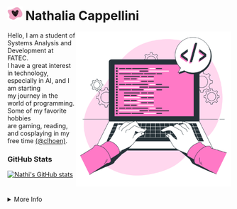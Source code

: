 
# <img src="assets/img/heart-tit.png" alt="Heart" vertical-align="middle" height="30px"> Nathalia Cappellini

<img align="right" height="350px" alt="Work illustrations by Storyset - www.freepik.com" src="/assets/img/vector-dev.png">

<p text-align="justify">Hello, I am a student of Systems Analysis and Development at FATEC. <br> I have a great interest in technology, especially in AI, and I am starting<br> my journey in the world of programming. Some of my favorite hobbies<br> are gaming, reading, and cosplaying in my free time <a href="https://www.instagram.com/clhoen/">(@clhoen)</a>.</p>

### GitHub Stats 

[![Nathi's GitHub stats](https://github-readme-stats.vercel.app/api?username=nathaliacappellini&theme=dracula&hide_title=true&show_icons=true&include_all_commits=true&rank_icon=github&count_private=true&include_all_commits=true&line_height=25&border_radius=3)](https://github.com/nathaliacappellini)

<!-- ### Most Used Languages

[![Top Langs](https://github-readme-stats.vercel.app/api/top-langs/?username=nathaliacappellini&theme=dracula&hide_title=true&layout=compact)](https://github.com/nathaliacappellini)

[![](https://visitcount.itsvg.in/api?id=nathaliacappellini&icon=7&color=5&style=for-the-badge)](https://visitcount.itsvg.in)-->

#
<details align="left">
  <summary>More Info </summary> 
 
  - GitHub Stats by <a href="https://github.com/anuraghazra/github-readme-stats">anuraghazra</a>
</details>
